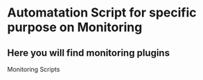 # Automatation Script for specific purpose on Monitoring
## Here you will find monitoring plugins
Monitoring Scripts 
